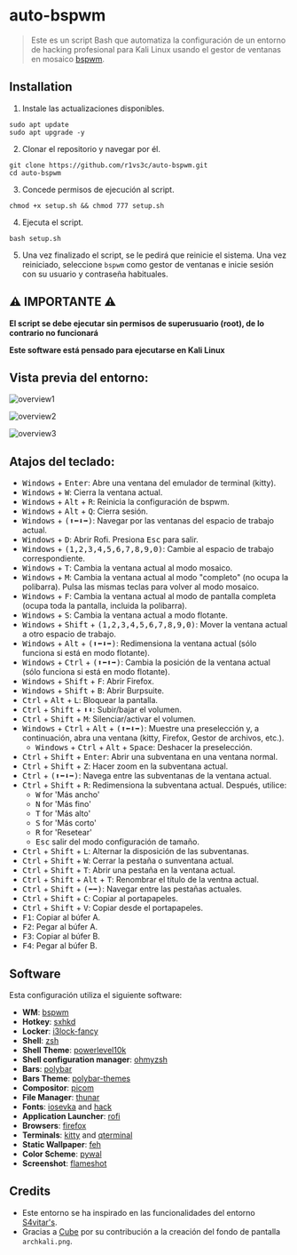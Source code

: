 # auto-bspwm

> Este es un script Bash que automatiza la configuración de un entorno de hacking profesional para Kali Linux usando el gestor de ventanas en mosaico [bspwm](https://github.com/baskerville/bspwm).

## Installation
1. Instale las actualizaciones disponibles.

```shell
sudo apt update
sudo apt upgrade -y
```

2. Clonar el repositorio y navegar por él.

```shell
git clone https://github.com/r1vs3c/auto-bspwm.git
cd auto-bspwm
```

3. Concede permisos de ejecución al script.
```shell
chmod +x setup.sh && chmod 777 setup.sh
```

4. Ejecuta el script.

```shell
bash setup.sh
```

5. Una vez finalizado el script, se le pedirá que reinicie el sistema. Una vez reiniciado, seleccione `bspwm` como gestor de ventanas e inicie sesión con su usuario y contraseña habituales.

## ⚠️ IMPORTANTE ⚠️

__El script se debe ejecutar sin permisos de superusuario (root), de lo contrario no funcionará__

__Este software está pensado para ejecutarse en Kali Linux__

## Vista previa del entorno:
![overview1](/assets/overview1.png "overview1")

![overview2](/assets/overview2.png "overview2")

![overview3](/assets/overview3.png "overview3")


## Atajos del teclado:
- <kbd>Windows</kbd> + <kbd>Enter</kbd>: Abre una ventana del emulador de terminal (kitty).
- <kbd>Windows</kbd> + <kbd>W</kbd>: Cierra la ventana actual.
- <kbd>Windows</kbd> + <kbd>Alt</kbd> + <kbd>R</kbd>: Reinicia la configuración de bspwm.
- <kbd>Windows</kbd> + <kbd>Alt</kbd> + <kbd>Q</kbd>: Cierra sesión.
- <kbd>Windows</kbd> + <kbd>(⬆⬅⬇➡)</kbd>: Navegar por las ventanas del espacio de trabajo actual.
- <kbd>Windows</kbd> + <kbd>D</kbd>: Abrir Rofi. Presiona <kbd>Esc</kbd> para salir.
- <kbd>Windows</kbd> + <kbd>(1,2,3,4,5,6,7,8,9,0)</kbd>: Cambie al espacio de trabajo correspondiente.
- <kbd>Windows</kbd> + <kbd>T</kbd>: Cambia la ventana actual al modo mosaico.
- <kbd>Windows</kbd> + <kbd>M</kbd>: Cambia la ventana actual al modo "completo" (no ocupa la polibarra). Pulsa las mismas teclas para volver al modo mosaico.
- <kbd>Windows</kbd> + <kbd>F</kbd>: Cambia la ventana actual al modo de pantalla completa (ocupa toda la pantalla, incluida la polibarra).
- <kbd>Windows</kbd> + <kbd>S</kbd>: Cambia la ventana actual a modo flotante.
- <kbd>Windows</kbd> + <kbd>Shift</kbd> + <kbd>(1,2,3,4,5,6,7,8,9,0)</kbd>: Mover la ventana actual a otro espacio de trabajo.
- <kbd>Windows</kbd> + <kbd>Alt</kbd> + <kbd>(⬆⬅⬇➡)</kbd>: Redimensiona la ventana actual (sólo funciona si está en modo flotante).
- <kbd>Windows</kbd> + <kbd>Ctrl</kbd> + <kbd>(⬆⬅⬆➡)</kbd>: Cambia la posición de la ventana actual (sólo funciona si está en modo flotante).
- <kbd>Windows</kbd> + <kbd>Shift</kbd> + <kbd>F</kbd>: Abrir Firefox.
- <kbd>Windows</kbd> + <kbd>Shift</kbd> + <kbd>B</kbd>: Abrir Burpsuite.
- <kbd>Ctrl</kbd> + <kbd>Alt</kbd> + <kbd>L</kbd>: Bloquear la pantalla.
- <kbd>Ctrl</kbd> + <kbd>Shift</kbd> + <kbd>⬆⬇</kbd>: Subir/bajar el volumen.
- <kbd>Ctrl</kbd> + <kbd>Shift</kbd> + <kbd>M</kbd>: Silenciar/activar el volumen.
- <kbd>Windows</kbd> + <kbd>Ctrl</kbd> + <kbd>Alt</kbd> + <kbd>(⬆⬅⬇➡)</kbd>: Muestre una preselección y, a continuación, abra una ventana (kitty, Firefox, Gestor de archivos, etc.). 
   - <kbd>Windows</kbd> + <kbd>Ctrl</kbd> + <kbd>Alt</kbd> + <kbd>Space</kbd>: Deshacer la preselección.
- <kbd>Ctrl</kbd> + <kbd>Shift</kbd> + <kbd>Enter</kbd>: Abrir una subventana en una ventana normal.
- <kbd>Ctrl</kbd> + <kbd>Shift</kbd> + <kbd>Z</kbd>: Hacer zoom en la subventana actual.
- <kbd>Ctrl</kbd> + <kbd>(⬆⬅⬇➡)</kbd>: Navega entre las subventanas de la ventana actual.
- <kbd>Ctrl</kbd> + <kbd>Shift</kbd> + <kbd>R</kbd>: Redimensiona la subventana actual. Después, utilice:
   - <kbd>W</kbd> for 'Más ancho'
   - <kbd>N</kbd> for 'Más fino'
   - <kbd>T</kbd> for 'Más alto'
   - <kbd>S</kbd> for 'Más corto'
   - <kbd>R</kbd> for 'Resetear'
   - <kbd>Esc</kbd> salir del modo configuración de tamaño.
- <kbd>Ctrl</kbd> + <kbd>Shift</kbd> + <kbd>L</kbd>: Alternar la disposición de las subventanas.
- <kbd>Ctrl</kbd> + <kbd>Shift</kbd> + <kbd>W</kbd>: Cerrar la pestaña o sunventana actual.
- <kbd>Ctrl</kbd> + <kbd>Shift</kbd> + <kbd>T</kbd>: Abrir una pestaña en la ventana actual.
- <kbd>Ctrl</kbd> + <kbd>Shift</kbd> + <kbd>Alt</kbd> + <kbd>T</kbd>: Renombrar el título de la ventna actual.
- <kbd>Ctrl</kbd> + <kbd>Shift</kbd> + <kbd>(⬅➡)</kbd>: Navegar entre las pestañas actuales.
- <kbd>Ctrl</kbd> + <kbd>Shift</kbd> + <kbd>C</kbd>: Copiar al portapapeles.
- <kbd>Ctrl</kbd> + <kbd>Shift</kbd> + <kbd>V</kbd>: Copiar desde el portapapeles.
- <kbd>F1</kbd>: Copiar al búfer A.
- <kbd>F2</kbd>: Pegar al búfer A.
- <kbd>F3</kbd>: Copiar al búfer B.
- <kbd>F4</kbd>: Pegar al búfer B.

## Software
Esta configuración utiliza el siguiente software:
- **WM**: [bspwm](https://github.com/baskerville/bspwm)
- **Hotkey**: [sxhkd](https://github.com/baskerville/sxhkd)
- **Locker**: [i3lock-fancy](https://github.com/meskarune/i3lock-fancy)
- **Shell**: [zsh](https://www.zsh.org/)
- **Shell Theme**: [powerlevel10k](https://github.com/romkatv/powerlevel10k)
- **Shell configuration manager**: [ohmyzsh](https://github.com/ohmyzsh/ohmyzsh)
- **Bars**: [polybar](https://github.com/polybar/polybar)
- **Bars Theme**: [polybar-themes](https://github.com/adi1090x/polybar-themes)
- **Compositor**: [picom](https://github.com/yshui/picom)
- **File Manager**: [thunar](https://docs.xfce.org/xfce/thunar/start)
- **Fonts**: [iosevka](https://github.com/ryanoasis/nerd-fonts/tree/master/patched-fonts/Iosevka) and [hack](https://github.com/ryanoasis/nerd-fonts/tree/master/patched-fonts/Hack)
- **Application Launcher**: [rofi](https://github.com/davatorium/rofi)
- **Browsers**: [firefox](https://www.mozilla.org/en-US/firefox/new/)
- **Terminals**: [kitty](https://sw.kovidgoyal.net/kitty/) and [qterminal](https://github.com/lxqt/qterminal)
- **Static Wallpaper**: [feh](https://github.com/derf/feh)
- **Color Scheme**: [pywal](https://github.com/dylanaraps/pywal)
- **Screenshot**: [flameshot](https://flameshot.org/)

## Credits
- Este entorno se ha inspirado en las funcionalidades del entorno [S4vitar's](https://github.com/s4vitar).
- Gracias a [Cube](https://github.com/ZLCube) por su contribución a la creación del fondo de pantalla `archkali.png`.
